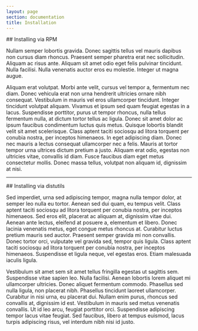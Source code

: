 ```yaml
---
layout: page
section: documentation
title: Installation
---
```


<a id="rpm" />
## Installing via RPM

Nullam semper lobortis gravida. Donec sagittis tellus vel mauris dapibus non cursus diam rhoncus. Praesent semper pharetra erat nec sollicitudin. Aliquam ac risus ante. Aliquam sit amet odio eget felis pulvinar tincidunt. Nulla facilisi. Nulla venenatis auctor eros eu molestie. Integer ut magna augue.

Aliquam erat volutpat. Morbi ante velit, cursus vel tempor a, fermentum nec diam. Donec vehicula erat non urna hendrerit ultricies ornare nibh consequat. Vestibulum in mauris vel eros ullamcorper tincidunt. Integer tincidunt volutpat aliquam. Vivamus et ipsum sed quam feugiat egestas in a lacus. Suspendisse porttitor, purus ut tempor rhoncus, nulla tellus fermentum nulla, at dictum tortor tellus ac ligula. Donec sit amet dolor ac ipsum faucibus condimentum luctus quis metus. Quisque lobortis blandit velit sit amet scelerisque. Class aptent taciti sociosqu ad litora torquent per conubia nostra, per inceptos himenaeos. In eget adipiscing diam. Donec nec mauris a lectus consequat ullamcorper nec a felis. Mauris at tortor tempor urna ultrices dictum pretium a justo. Aliquam erat odio, egestas non ultricies vitae, convallis id diam. Fusce faucibus diam eget metus consectetur mollis. Donec massa tellus, volutpat non aliquam id, dignissim at nisi.

---

<a id="distutils" />
## Installing via distutils

Sed imperdiet, urna sed adipiscing tempor, magna nulla tempor dolor, at semper leo nulla eu tortor. Aenean sed dui quam, eu tempus velit. Class aptent taciti sociosqu ad litora torquent per conubia nostra, per inceptos himenaeos. Sed eros elit, placerat ac aliquam at, dignissim vitae dui. Aenean ante lectus, eleifend at posuere a, elementum et libero. Donec lacinia venenatis metus, eget congue metus rhoncus at. Curabitur luctus pretium mauris sed auctor. Praesent semper gravida mi non convallis. Donec tortor orci, vulputate vel gravida sed, tempor quis ligula. Class aptent taciti sociosqu ad litora torquent per conubia nostra, per inceptos himenaeos. Suspendisse et ligula neque, vel egestas eros. Etiam malesuada iaculis ligula.

Vestibulum sit amet sem sit amet tellus fringilla egestas ut sagittis sem. Suspendisse vitae sapien leo. Nulla facilisi. Aenean lobortis lorem aliquet mi ullamcorper ultricies. Donec aliquet fermentum commodo. Phasellus sed nulla ligula, non placerat nibh. Phasellus tincidunt laoreet ullamcorper. Curabitur in nisi urna, eu placerat dui. Nullam enim purus, rhoncus sed convallis at, dignissim id est. Vestibulum in mauris sed metus venenatis convallis. Ut id leo arcu, feugiat porttitor orci. Suspendisse adipiscing tempor lacus vitae feugiat. Sed faucibus, libero at tempus euismod, lacus turpis adipiscing risus, vel interdum nibh nisi id justo.


